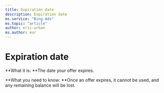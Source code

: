 ```yaml
---
title: Expiration date
description: Expiration date
ms.service: "Bing-Ads"
ms.topic: "article"
author: eric-urban
ms.author: eur
---
```


# Expiration date

**What it is: **The date your offer expires.

**What you need to know: **Once an offer expires, it cannot be used, and any remaining balance will be lost.



